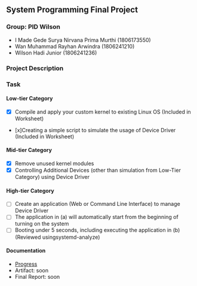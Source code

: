 ## System Programming Final Project
### Group: PID Wilson
- I Made Gede Surya Nirvana Prima Murthi (1806173550)
- Wan Muhammad Rayhan Arwindra (1806241210)
- Wilson Hadi Junior (1806241236)

### Project Description

### Task
#### Low-tier Category
- [x] Compile and apply your custom kernel to existing Linux OS (Included in Worksheet)
- [x]Creating a simple script to simulate the usage of Device Driver (Included in Worksheet)

#### Mid-tier Category
- [x] Remove unused kernel modules
- [x] Controlling Additional Devices (other than simulation from Low-Tier Category) using Device Driver

#### High-tier Category​
- [ ] Create an application (Web or Command Line Interface) to manage Device Driver
- [ ] The application in (a) will automatically start from the beginning of turning on the system
- [ ] Booting under 5 seconds, including executing the application in (b) (Reviewed using ​systemd-analyze​)

#### Documentation
- [Progress](https://docs.google.com/spreadsheets/d/1cp-NusY-GEChxett3vuphKv9iJlGm1zdw3UTWr5BVzE/edit?usp=sharing)
- Artifact: soon
- Final Report: soon